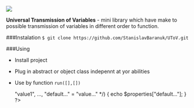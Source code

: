 ![](https://img.shields.io/badge/version-0.0.1-green.svg)

**Universal Transmission of Variables** - 
mini library which have make to possible transmission of variables in different order to function.

###Instalation
`$ git clone https://github.com/StanislavBaranuk/UToV.git`

###Using
- Install project
- Plug in abstract or object class indepennt at yor abilities
- Use by function `run([],[])`


    <?php
        function your_function ($properties = [] /** "default1" => "value1", ...,  "default..." = "value..." */) {
            echo $properties["default..."];
        }
    ?>
    